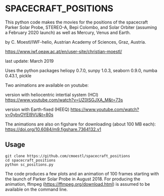 SPACECRAFT_POSITIONS
====================

This python code makes the movies for the positions of the spacecraft Parker Solar Probe, STEREO-A, Bepi Colombo, and Solar Orbiter (assuming a February 2020 launch) as well as Mercury, Venus and Earth.

by C. Moestl/IWF-helio, Austrian Academy of Sciences, Graz, Austria.

https://www.iwf.oeaw.ac.at/en/user-site/christian-moestl/

last update: March 2019

Uses the python packages heliopy 0.7.0, sunpy 1.0.3, seaborn 0.9.0, numba 0.43.1, pickle


Two animations are available on youtube:

version with heliocentric intertial system (HCI)
https://www.youtube.com/watch?v=UZ0ISGJXA_M&t=73s

version with Earth-fixed (HEEQ)
https://www.youtube.com/watch?v=0ybvOYEl9VU&t=80s

The animations are also on figshare for downloading (about 100 MB each):
https://doi.org/10.6084/m9.figshare.7364132.v1

Usage
-----
    git clone https://github.com/cmoestl/spacecraft_positions
    cd spacecraft_positions
    python sc_positions.py

The code produces a few plots and an animation of 100 frames starting with the launch of Parker Solar Probe in August 2018. For producing the animation, ffmpeg (https://ffmpeg.org/download.html) is assumed to be available on the command line.








